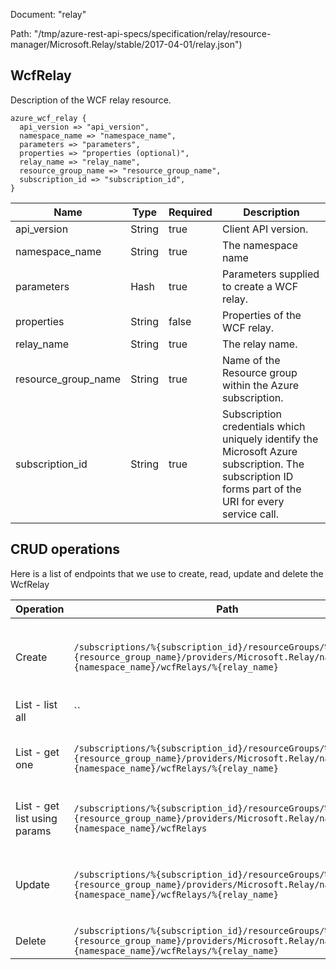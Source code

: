 Document: "relay"


Path: "/tmp/azure-rest-api-specs/specification/relay/resource-manager/Microsoft.Relay/stable/2017-04-01/relay.json")

## WcfRelay

Description of the WCF relay resource.

```puppet
azure_wcf_relay {
  api_version => "api_version",
  namespace_name => "namespace_name",
  parameters => "parameters",
  properties => "properties (optional)",
  relay_name => "relay_name",
  resource_group_name => "resource_group_name",
  subscription_id => "subscription_id",
}
```

| Name        | Type           | Required       | Description       |
| ------------- | ------------- | ------------- | ------------- |
|api_version | String | true | Client API version. |
|namespace_name | String | true | The namespace name |
|parameters | Hash | true | Parameters supplied to create a WCF relay. |
|properties | String | false | Properties of the WCF relay. |
|relay_name | String | true | The relay name. |
|resource_group_name | String | true | Name of the Resource group within the Azure subscription. |
|subscription_id | String | true | Subscription credentials which uniquely identify the Microsoft Azure subscription. The subscription ID forms part of the URI for every service call. |



## CRUD operations

Here is a list of endpoints that we use to create, read, update and delete the WcfRelay

| Operation | Path | Verb | Description | OperationID |
| ------------- | ------------- | ------------- | ------------- | ------------- |
|Create|`/subscriptions/%{subscription_id}/resourceGroups/%{resource_group_name}/providers/Microsoft.Relay/namespaces/%{namespace_name}/wcfRelays/%{relay_name}`|Put|Creates or updates a WCF relay. This operation is idempotent.|WCFRelays_CreateOrUpdate|
|List - list all|``||||
|List - get one|`/subscriptions/%{subscription_id}/resourceGroups/%{resource_group_name}/providers/Microsoft.Relay/namespaces/%{namespace_name}/wcfRelays/%{relay_name}`|Get|Returns the description for the specified WCF relay.|WCFRelays_Get|
|List - get list using params|`/subscriptions/%{subscription_id}/resourceGroups/%{resource_group_name}/providers/Microsoft.Relay/namespaces/%{namespace_name}/wcfRelays`|Get|Lists the WCF relays within the namespace.|WCFRelays_ListByNamespace|
|Update|`/subscriptions/%{subscription_id}/resourceGroups/%{resource_group_name}/providers/Microsoft.Relay/namespaces/%{namespace_name}/wcfRelays/%{relay_name}`|Put|Creates or updates a WCF relay. This operation is idempotent.|WCFRelays_CreateOrUpdate|
|Delete|`/subscriptions/%{subscription_id}/resourceGroups/%{resource_group_name}/providers/Microsoft.Relay/namespaces/%{namespace_name}/wcfRelays/%{relay_name}`|Delete|Deletes a WCF relay.|WCFRelays_Delete|
